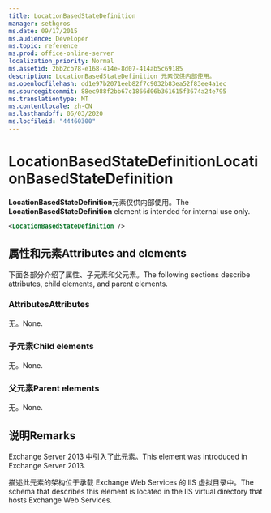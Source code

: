 ```yaml
---
title: LocationBasedStateDefinition
manager: sethgros
ms.date: 09/17/2015
ms.audience: Developer
ms.topic: reference
ms.prod: office-online-server
localization_priority: Normal
ms.assetid: 2bb2cb78-e168-414e-8d07-414ab5c69185
description: LocationBasedStateDefinition 元素仅供内部使用。
ms.openlocfilehash: dd1e97b2071eeb82f7c9032b83ea52f83ee4a1ec
ms.sourcegitcommit: 88ec988f2bb67c1866d06b361615f3674a24e795
ms.translationtype: MT
ms.contentlocale: zh-CN
ms.lasthandoff: 06/03/2020
ms.locfileid: "44460300"
---
```

# <a name="locationbasedstatedefinition"></a><span data-ttu-id="8b6b9-103">LocationBasedStateDefinition</span><span class="sxs-lookup"><span data-stu-id="8b6b9-103">LocationBasedStateDefinition</span></span>

<span data-ttu-id="8b6b9-104">**LocationBasedStateDefinition**元素仅供内部使用。</span><span class="sxs-lookup"><span data-stu-id="8b6b9-104">The **LocationBasedStateDefinition** element is intended for internal use only.</span></span> 
  
```XML
<LocationBasedStateDefinition />
```

## <a name="attributes-and-elements"></a><span data-ttu-id="8b6b9-105">属性和元素</span><span class="sxs-lookup"><span data-stu-id="8b6b9-105">Attributes and elements</span></span>

<span data-ttu-id="8b6b9-106">下面各部分介绍了属性、子元素和父元素。</span><span class="sxs-lookup"><span data-stu-id="8b6b9-106">The following sections describe attributes, child elements, and parent elements.</span></span>
  
### <a name="attributes"></a><span data-ttu-id="8b6b9-107">Attributes</span><span class="sxs-lookup"><span data-stu-id="8b6b9-107">Attributes</span></span>

<span data-ttu-id="8b6b9-108">无。</span><span class="sxs-lookup"><span data-stu-id="8b6b9-108">None.</span></span>
  
### <a name="child-elements"></a><span data-ttu-id="8b6b9-109">子元素</span><span class="sxs-lookup"><span data-stu-id="8b6b9-109">Child elements</span></span>

<span data-ttu-id="8b6b9-110">无。</span><span class="sxs-lookup"><span data-stu-id="8b6b9-110">None.</span></span>
  
### <a name="parent-elements"></a><span data-ttu-id="8b6b9-111">父元素</span><span class="sxs-lookup"><span data-stu-id="8b6b9-111">Parent elements</span></span>

<span data-ttu-id="8b6b9-112">无。</span><span class="sxs-lookup"><span data-stu-id="8b6b9-112">None.</span></span>
  
## <a name="remarks"></a><span data-ttu-id="8b6b9-113">说明</span><span class="sxs-lookup"><span data-stu-id="8b6b9-113">Remarks</span></span>

<span data-ttu-id="8b6b9-114">Exchange Server 2013 中引入了此元素。</span><span class="sxs-lookup"><span data-stu-id="8b6b9-114">This element was introduced in Exchange Server 2013.</span></span>
  
<span data-ttu-id="8b6b9-115">描述此元素的架构位于承载 Exchange Web Services 的 IIS 虚拟目录中。</span><span class="sxs-lookup"><span data-stu-id="8b6b9-115">The schema that describes this element is located in the IIS virtual directory that hosts Exchange Web Services.</span></span>
  


